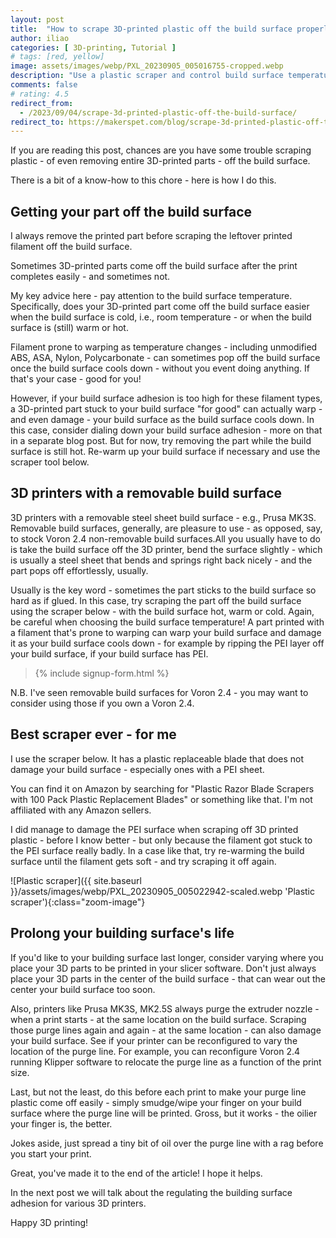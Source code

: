 ```yaml
---
layout: post
title:  "How to scrape 3D-printed plastic off the build surface properly"
author: iliao
categories: [ 3D-printing, Tutorial ]
# tags: [red, yellow]
image: assets/images/webp/PXL_20230905_005016755-cropped.webp
description: "Use a plastic scraper and control build surface temperature to remove stuck plastic, printed parts"
comments: false
# rating: 4.5
redirect_from:
  - /2023/09/04/scrape-3d-printed-plastic-off-the-build-surface/
redirect_to: https://makerspet.com/blog/scrape-3d-printed-plastic-off-the-build-surface/
---
```


If you are reading this post, chances are you have some trouble scraping plastic - of even removing entire 3D-printed parts - off the build surface.

There is a bit of a know-how to this chore - here is how I do this.

## Getting your part off the build surface

I always remove the printed part before scraping the leftover printed filament off the build surface.

Sometimes 3D-printed parts come off the build surface after the print completes easily - and sometimes not.

My key advice here - pay attention to the build surface temperature. Specifically, does your 3D-printed part come off the build surface easier when the build surface is cold, i.e., room temperature - or when the build surface is (still) warm or hot.

Filament prone to warping as temperature changes - including unmodified ABS, ASA, Nylon, Polycarbonate - can sometimes pop off the build surface once the build surface cools down - without you event doing anything. If that's your case - good for you!

However, if your build surface adhesion is too high for these filament types, a 3D-printed part stuck to your build surface "for good" can actually warp - and even damage - your build surface as the build surface cools down. In this case, consider dialing down your build surface adhesion - more on that in a separate blog post. But for now, try removing the part while the build surface is still hot. Re-warm up your build surface if necessary and use the scraper tool below.

## 3D printers with a removable build surface

3D printers with a removable steel sheet build surface - e.g., Prusa MK3S. Removable build surfaces, generally, are pleasure to use - as opposed, say, to stock Voron 2.4 non-removable build surfaces.All you usually have to do is take the build surface off the 3D printer, bend the surface slightly - which is usually a steel sheet that bends and springs right back nicely - and the part pops off effortlessly, usually.

Usually is the key word - sometimes the part sticks to the build surface so hard as if glued. In this case, try scraping the part off the build surface using the scraper below - with the build surface hot, warm or cold. Again, be careful when choosing the build surface temperature! A part printed with a filament that's prone to warping can warp your build surface and damage it as your build surface cools down - for example by ripping the PEI layer off your build surface, if your build surface has PEI.

<blockquote>{% include signup-form.html %}</blockquote>

N.B. I've seen removable build surfaces for Voron 2.4 - you may want to consider using those if you own a Voron 2.4.

## Best scraper ever - for me

I use the scraper below. It has a plastic replaceable blade that does not damage your build surface - especially ones with a PEI sheet.

You can find it on Amazon by searching for "Plastic Razor Blade Scrapers with 100 Pack Plastic Replacement Blades" or something like that. I'm not affiliated with any Amazon sellers.

I did manage to damage the PEI surface when scraping off 3D printed plastic - before I know better - but only because the filament got stuck to the PEI surface really badly. In a case like that, try re-warming the build surface until the filament gets soft - and try scraping it off again.

![Plastic scraper]({{ site.baseurl }}/assets/images/webp/PXL_20230905_005022942-scaled.webp 'Plastic scraper'){:class="zoom-image"}

## Prolong your building surface's life

If you'd like to your building surface last longer, consider varying where you place your 3D parts to be printed in your slicer software. Don't just always place your 3D parts in the center of the build surface - that can wear out the center your build surface too soon.

Also, printers like Prusa MK3S, MK2.5S always purge the extruder nozzle - when a print starts - at the same location on the build surface. Scraping those purge lines again and again - at the same location - can also damage your build surface. See if your printer can be reconfigured to vary the location of the purge line. For example, you can reconfigure Voron 2.4 running Klipper software to relocate the purge line as a function of the print size.

Last, but not the least, do this before each print to make your purge line plastic come off easily - simply smudge/wipe your finger on your build surface where the purge line will be printed. Gross, but it works - the oilier your finger is, the better.

Jokes aside, just spread a tiny bit of oil over the purge line with a rag before you start your print.

Great, you've made it to the end of the article! I hope it helps.

In the next post we will talk about the regulating the building surface adhesion for various 3D printers.

Happy 3D printing!